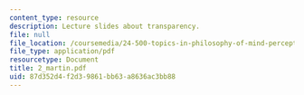 ```yaml
---
content_type: resource
description: Lecture slides about transparency.
file: null
file_location: /coursemedia/24-500-topics-in-philosophy-of-mind-perceptual-experience-spring-2007/87d352d4f2d39861bb63a8636ac3bb88_2_martin.pdf
file_type: application/pdf
resourcetype: Document
title: 2_martin.pdf
uid: 87d352d4-f2d3-9861-bb63-a8636ac3bb88
---
```


